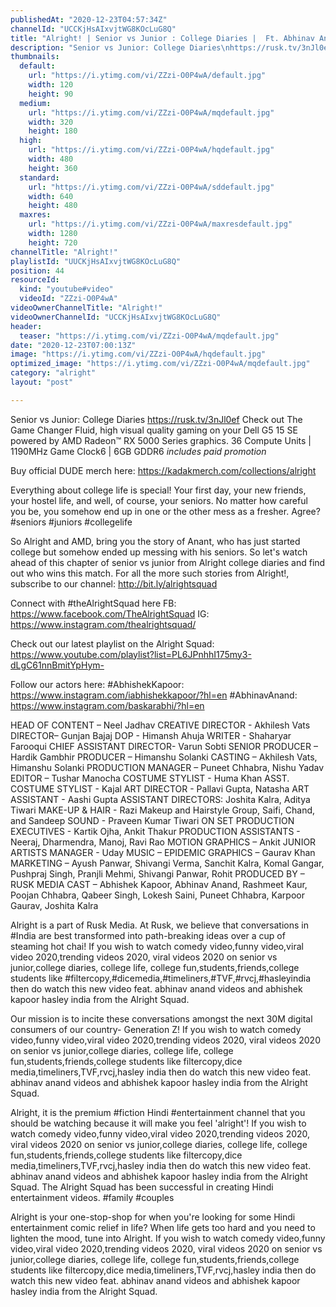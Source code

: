 ```yaml
---
publishedAt: "2020-12-23T04:57:34Z"
channelId: "UCCKjHsAIxvjtWG8KOcLuG8Q"
title: "Alright! | Senior vs Junior : College Diaries |  Ft. Abhinav Anand & Abhishek Kapoor"
description: "Senior vs Junior: College Diaries\nhttps://rusk.tv/3nJl0ef\nCheck out The Game Changer\nFluid, high visual quality gaming on your Dell G5 15 SE powered by AMD Radeon™️ RX 5000 Series graphics.\n36 Compute Units | 1190MHz Game Clock6 | 6GB GDDR6\n*includes paid promotion*\n\nBuy official DUDE merch here: https://kadakmerch.com/collections/alright\n\nEverything about college life is special! Your first day, your new friends, your hostel life, and well, of course, your seniors. No matter how careful you be, you somehow end up in one or the other mess as a fresher. Agree? #seniors #juniors #collegelife\n\nSo Alright and AMD, bring you the story of Anant, who has just started college but somehow ended up messing with his seniors. So let's watch ahead of this chapter of senior vs junior from Alright college diaries and find out who wins this match. For all the more such stories from Alright!, subscribe to our channel: http://bit.ly/alrightsquad\n\nConnect with #theAlrightSquad here\nFB: https://www.facebook.com/TheAlrightSquad\nIG: https://www.instagram.com/thealrightsquad/\n\n\nCheck out our latest playlist on the Alright Squad: https://www.youtube.com/playlist?list=PL6JPnhhI175my3-dLgC61nnBmitYpHym-\n\nFollow our actors here:\n#AbhishekKapoor: https://www.instagram.com/iabhishekkapoor/?hl=en\n#AbhinavAnand: https://www.instagram.com/baskarabhi/?hl=en\n\nHEAD OF CONTENT – Neel Jadhav\nCREATIVE DIRECTOR - Akhilesh Vats\nDIRECTOR– Gunjan Bajaj\nDOP - Himansh Ahuja\nWRITER - Shaharyar Farooqui\nCHIEF ASSISTANT DIRECTOR- Varun Sobti\nSENIOR PRODUCER – Hardik Gambhir\nPRODUCER – Himanshu Solanki\nCASTING – Akhilesh Vats, Himanshu Solanki\nPRODUCTION MANAGER – Puneet Chhabra, Nishu Yadav\nEDITOR – Tushar Manocha\nCOSTUME STYLIST - Huma Khan\nASST. COSTUME STYLIST - Kajal\nART DIRECTOR - Pallavi Gupta, Natasha\nART ASSISTANT - Aashi Gupta\nASSISTANT DIRECTORS: Joshita Kalra, Aditya Tiwari\nMAKE-UP & HAIR -  Razi Makeup and Hairstyle Group, Saifi, Chand, and Sandeep\nSOUND - Praveen Kumar Tiwari\nON SET PRODUCTION EXECUTIVES - Kartik Ojha, Ankit Thakur\nPRODUCTION ASSISTANTS - Neeraj, Dharmendra, Manoj, Ravi Rao\nMOTION GRAPHICS – Ankit\nJUNIOR ARTISTS MANAGER - Uday\nMUSIC – EPIDEMIC\nGRAPHICS – Gaurav Khan\nMARKETING – Ayush Panwar, Shivangi Verma, Sanchit Kalra, Komal Gangar, Pushpraj Singh, Pranjli Mehmi, Shivangi Panwar, Rohit\nPRODUCED BY – RUSK MEDIA\nCAST – Abhishek Kapoor, Abhinav Anand, Rashmeet Kaur, Poojan Chhabra, Qabeer Singh, Lokesh Saini, Puneet Chhabra, Karpoor Gaurav, Joshita Kalra\n\nAlright is a part of Rusk Media. At Rusk, we believe that conversations in #India are best transformed into path-breaking ideas over a cup of steaming hot chai! If you wish to watch comedy video,funny video,viral video 2020,trending videos 2020, viral videos 2020 on senior vs junior,college diaries, college life, college fun,students,friends,college students like #filtercopy,#dicemedia,#timeliners,#TVF,#rvcj,#hasleyindia then do watch this new video feat. abhinav anand videos and abhishek kapoor hasley india from the Alright Squad.\n\nOur mission is to incite these conversations amongst the next 30M digital consumers of our country- Generation Z! If you wish to watch comedy video,funny video,viral video 2020,trending videos 2020, viral videos 2020 on senior vs junior,college diaries, college life, college fun,students,friends,college students like filtercopy,dice media,timeliners,TVF,rvcj,hasley india then do watch this new video feat. abhinav anand videos and abhishek kapoor hasley india from the Alright Squad. \n\nAlright, it is the premium #fiction Hindi #entertainment channel that you should be watching because it will make you feel 'alright'! If you wish to watch comedy video,funny video,viral video 2020,trending videos 2020, viral videos 2020 on senior vs junior,college diaries, college life, college fun,students,friends,college students like filtercopy,dice media,timeliners,TVF,rvcj,hasley india then do watch this new video feat. abhinav anand videos and abhishek kapoor hasley india from the Alright Squad. The Alright Squad has been successful in creating Hindi entertainment videos. #family #couples\n\n\nAlright is your one-stop-shop for when you're looking for some Hindi entertainment comic relief in life? When life gets too hard and you need to lighten the mood, tune into Alright. If you wish to watch comedy video,funny video,viral video 2020,trending videos 2020, viral videos 2020 on senior vs junior,college diaries, college life, college fun,students,friends,college students like filtercopy,dice media,timeliners,TVF,rvcj,hasley india then do watch this new video feat. abhinav anand videos and abhishek kapoor hasley india from the Alright Squad."
thumbnails:
  default:
    url: "https://i.ytimg.com/vi/ZZzi-O0P4wA/default.jpg"
    width: 120
    height: 90
  medium:
    url: "https://i.ytimg.com/vi/ZZzi-O0P4wA/mqdefault.jpg"
    width: 320
    height: 180
  high:
    url: "https://i.ytimg.com/vi/ZZzi-O0P4wA/hqdefault.jpg"
    width: 480
    height: 360
  standard:
    url: "https://i.ytimg.com/vi/ZZzi-O0P4wA/sddefault.jpg"
    width: 640
    height: 480
  maxres:
    url: "https://i.ytimg.com/vi/ZZzi-O0P4wA/maxresdefault.jpg"
    width: 1280
    height: 720
channelTitle: "Alright!"
playlistId: "UUCKjHsAIxvjtWG8KOcLuG8Q"
position: 44
resourceId:
  kind: "youtube#video"
  videoId: "ZZzi-O0P4wA"
videoOwnerChannelTitle: "Alright!"
videoOwnerChannelId: "UCCKjHsAIxvjtWG8KOcLuG8Q"
header:
  teaser: "https://i.ytimg.com/vi/ZZzi-O0P4wA/mqdefault.jpg"
date: "2020-12-23T07:00:13Z"
image: "https://i.ytimg.com/vi/ZZzi-O0P4wA/hqdefault.jpg"
optimized_image: "https://i.ytimg.com/vi/ZZzi-O0P4wA/mqdefault.jpg"
category: "alright"
layout: "post"

---
```

Senior vs Junior: College Diaries
https://rusk.tv/3nJl0ef
Check out The Game Changer
Fluid, high visual quality gaming on your Dell G5 15 SE powered by AMD Radeon™️ RX 5000 Series graphics.
36 Compute Units | 1190MHz Game Clock6 | 6GB GDDR6
*includes paid promotion*

Buy official DUDE merch here: https://kadakmerch.com/collections/alright

Everything about college life is special! Your first day, your new friends, your hostel life, and well, of course, your seniors. No matter how careful you be, you somehow end up in one or the other mess as a fresher. Agree? #seniors #juniors #collegelife

So Alright and AMD, bring you the story of Anant, who has just started college but somehow ended up messing with his seniors. So let's watch ahead of this chapter of senior vs junior from Alright college diaries and find out who wins this match. For all the more such stories from Alright!, subscribe to our channel: http://bit.ly/alrightsquad

Connect with #theAlrightSquad here
FB: https://www.facebook.com/TheAlrightSquad
IG: https://www.instagram.com/thealrightsquad/


Check out our latest playlist on the Alright Squad: https://www.youtube.com/playlist?list=PL6JPnhhI175my3-dLgC61nnBmitYpHym-

Follow our actors here:
#AbhishekKapoor: https://www.instagram.com/iabhishekkapoor/?hl=en
#AbhinavAnand: https://www.instagram.com/baskarabhi/?hl=en

HEAD OF CONTENT – Neel Jadhav
CREATIVE DIRECTOR - Akhilesh Vats
DIRECTOR– Gunjan Bajaj
DOP - Himansh Ahuja
WRITER - Shaharyar Farooqui
CHIEF ASSISTANT DIRECTOR- Varun Sobti
SENIOR PRODUCER – Hardik Gambhir
PRODUCER – Himanshu Solanki
CASTING – Akhilesh Vats, Himanshu Solanki
PRODUCTION MANAGER – Puneet Chhabra, Nishu Yadav
EDITOR – Tushar Manocha
COSTUME STYLIST - Huma Khan
ASST. COSTUME STYLIST - Kajal
ART DIRECTOR - Pallavi Gupta, Natasha
ART ASSISTANT - Aashi Gupta
ASSISTANT DIRECTORS: Joshita Kalra, Aditya Tiwari
MAKE-UP & HAIR -  Razi Makeup and Hairstyle Group, Saifi, Chand, and Sandeep
SOUND - Praveen Kumar Tiwari
ON SET PRODUCTION EXECUTIVES - Kartik Ojha, Ankit Thakur
PRODUCTION ASSISTANTS - Neeraj, Dharmendra, Manoj, Ravi Rao
MOTION GRAPHICS – Ankit
JUNIOR ARTISTS MANAGER - Uday
MUSIC – EPIDEMIC
GRAPHICS – Gaurav Khan
MARKETING – Ayush Panwar, Shivangi Verma, Sanchit Kalra, Komal Gangar, Pushpraj Singh, Pranjli Mehmi, Shivangi Panwar, Rohit
PRODUCED BY – RUSK MEDIA
CAST – Abhishek Kapoor, Abhinav Anand, Rashmeet Kaur, Poojan Chhabra, Qabeer Singh, Lokesh Saini, Puneet Chhabra, Karpoor Gaurav, Joshita Kalra

Alright is a part of Rusk Media. At Rusk, we believe that conversations in #India are best transformed into path-breaking ideas over a cup of steaming hot chai! If you wish to watch comedy video,funny video,viral video 2020,trending videos 2020, viral videos 2020 on senior vs junior,college diaries, college life, college fun,students,friends,college students like #filtercopy,#dicemedia,#timeliners,#TVF,#rvcj,#hasleyindia then do watch this new video feat. abhinav anand videos and abhishek kapoor hasley india from the Alright Squad.

Our mission is to incite these conversations amongst the next 30M digital consumers of our country- Generation Z! If you wish to watch comedy video,funny video,viral video 2020,trending videos 2020, viral videos 2020 on senior vs junior,college diaries, college life, college fun,students,friends,college students like filtercopy,dice media,timeliners,TVF,rvcj,hasley india then do watch this new video feat. abhinav anand videos and abhishek kapoor hasley india from the Alright Squad. 

Alright, it is the premium #fiction Hindi #entertainment channel that you should be watching because it will make you feel 'alright'! If you wish to watch comedy video,funny video,viral video 2020,trending videos 2020, viral videos 2020 on senior vs junior,college diaries, college life, college fun,students,friends,college students like filtercopy,dice media,timeliners,TVF,rvcj,hasley india then do watch this new video feat. abhinav anand videos and abhishek kapoor hasley india from the Alright Squad. The Alright Squad has been successful in creating Hindi entertainment videos. #family #couples


Alright is your one-stop-shop for when you're looking for some Hindi entertainment comic relief in life? When life gets too hard and you need to lighten the mood, tune into Alright. If you wish to watch comedy video,funny video,viral video 2020,trending videos 2020, viral videos 2020 on senior vs junior,college diaries, college life, college fun,students,friends,college students like filtercopy,dice media,timeliners,TVF,rvcj,hasley india then do watch this new video feat. abhinav anand videos and abhishek kapoor hasley india from the Alright Squad.